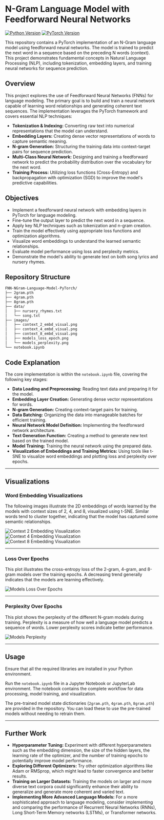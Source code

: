 # N-Gram Language Model with Feedforward Neural Networks


[![Python Version](https://img.shields.io/badge/python-3.8+-blue.svg)](https://www.python.org/downloads/)
[![PyTorch Version](https://img.shields.io/badge/pytorch-2.2.2-orange.svg)](https://pytorch.org/)


This repository contains a PyTorch implementation of an N-Gram language model using feedforward neural networks. The model is trained to predict the next word in a sequence based on the preceding N words (context). This project demonstrates fundamental concepts in Natural Language Processing (NLP), including tokenization, embedding layers, and training neural networks for sequence prediction.


## Overview


This project explores the use of Feedforward Neural Networks (FNNs) for language modeling. The primary goal is to build and train a neural network capable of learning word relationships and generating coherent text sequences. The implementation leverages the PyTorch framework and covers essential NLP techniques:


- **Tokenization & Indexing:** Converting raw text into numerical representations that the model can understand.
- **Embedding Layers:** Creating dense vector representations of words to capture semantic meaning.
- **N-gram Generation:** Structuring the training data into context-target pairs for sequence prediction.
- **Multi-Class Neural Network:** Designing and training a feedforward network to predict the probability distribution over the vocabulary for the next word.
- **Training Process:** Utilizing loss functions (Cross-Entropy) and backpropagation with optimization (SGD) to improve the model's predictive capabilities.


## Objectives


- Implement a feedforward neural network with embedding layers in PyTorch for language modeling.
- Fine-tune the output layer to predict the next word in a sequence.
- Apply key NLP techniques such as tokenization and n-gram creation.
- Train the model effectively using appropriate loss functions and optimization algorithms.
- Visualize word embeddings to understand the learned semantic relationships.
- Evaluate model performance using loss and perplexity metrics.
- Demonstrate the model's ability to generate text on both song lyrics and nursery rhymes.


## Repository Structure
```bash
FNN-NGram-Language-Model-PyTorch/
├── 2gram.pth
├── 4gram.pth
├── 8gram.pth
├── data/
│   ├── nursery_rhymes.txt
│   └── song.txt
├── images/
│   ├── context_2_embd_visual.png
│   ├── context_4_embd_visual.png
│   ├── context_8_embd_visual.png
│   ├── models_loss_epoch.png
│   └── models_perplexity.png
└── notebook.ipynb
```

## Code Explanation
The core implementation is within the `notebook.ipynb` file, covering the following key stages:

- **Data Loading and Preprocessing:** Reading text data and preparing it for the model.  
- **Embedding Layer Creation:** Generating dense vector representations for words.  
- **N-gram Generation:** Creating context-target pairs for training.  
- **Data Batching:** Organizing the data into manageable batches for efficient training.  
- **Neural Network Model Definition:** Implementing the feedforward network architecture.  
- **Text Generation Function:** Creating a method to generate new text based on the trained model.  
- **Model Training:** Training the neural network using the prepared data.  
- **Visualization of Embeddings and Training Metrics:** Using tools like t-SNE to visualize word embeddings and plotting loss and perplexity over epochs.  

---

## Visualizations

### Word Embedding Visualizations
The following images illustrate the 2D embeddings of words learned by the models with context sizes of 2, 4, and 8, visualized using t-SNE. Similar words tend to cluster together, indicating that the model has captured some semantic relationships.

![Context 2 Embedding Visualization](images/context_2_embd_visual.png)  
![Context 4 Embedding Visualization](images/context_4_embd_visual.png)  
![Context 8 Embedding Visualization](images/context_8_embd_visual.png)  

---

### Loss Over Epochs
This plot illustrates the cross-entropy loss of the 2-gram, 4-gram, and 8-gram models over the training epochs. A decreasing trend generally indicates that the models are learning effectively.

![Models Loss Over Epochs](images/models_loss_epoch.png)  

---

### Perplexity Over Epochs
This plot shows the perplexity of the different N-gram models during training. Perplexity is a measure of how well a language model predicts a sequence of words. Lower perplexity scores indicate better performance.

![Models Perplexity](images/models_perplexity.png)  

---

## Usage
Ensure that all the required libraries are installed in your Python environment.  

Run the `notebook.ipynb` file in a Jupyter Notebook or JupyterLab environment. The notebook contains the complete workflow for data processing, model training, and visualization.  

The pre-trained model state dictionaries (`2gram.pth`, `4gram.pth`, `8gram.pth`) are provided in the repository. You can load these to use the pre-trained models without needing to retrain them.

---

## Further Work
- **Hyperparameter Tuning:** Experiment with different hyperparameters such as the embedding dimension, the size of the hidden layers, the learning rate of the optimizer, and the number of training epochs to potentially improve model performance.  
- **Exploring Different Optimizers:** Try other optimization algorithms like Adam or RMSprop, which might lead to faster convergence and better results.  
- **Training on Larger Datasets:** Training the models on larger and more diverse text corpora could significantly enhance their ability to generalize and generate more coherent and varied text.  
- **Implementing More Advanced Language Models:** For a more sophisticated approach to language modeling, consider implementing and comparing the performance of Recurrent Neural Networks (RNNs), Long Short-Term Memory networks (LSTMs), or Transformer networks.  


